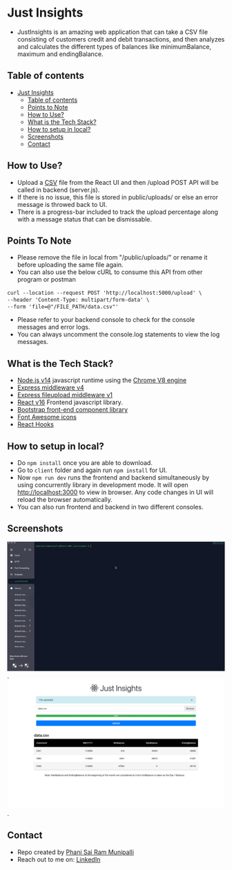 # Just Insights

- JustInsights is an amazing web application that can take a CSV file consisting of customers credit and debit transactions, and then analyzes and calculates the different types of balances like minimumBalance, maximum and endingBalance.

## Table of contents

- [Just Insights](#justinsights)
  - [Table of contents](#table-of-contents)
  - [Points to Note](#points-to-note)
  - [How to Use?](#how-to-use)
  - [What is the Tech Stack?](#what-is-the-tech-stack)
  - [How to setup in local?](#how-to-setup-in-local)
  - [Screenshots](#screenshots)
  - [Contact](#contact)

## How to Use?

- Upload a [CSV](/files/data.csv) file from the React UI and then /upload POST API will be called in backend (server.js).
- If there is no issue, this file is stored in public/uploads/ or else an error message is throwed back to UI.
- There is a progress-bar included to track the upload percentage along with a message status that can be dismissable.

## Points To Note

- Please remove the file in local from "/public/uploads/" or rename it before uploading the same file again.
- You can also use the below cURL to consume this API from other program or postman

```
curl --location --request POST 'http://localhost:5000/upload' \
--header 'Content-Type: multipart/form-data' \
--form 'file=@"/FILE_PATH/data.csv"'
```

- Please refer to your backend console to check for the console messages and error logs.
- You can always uncomment the console.log statements to view the log messages.

## What is the Tech Stack?

- [Node.js v14](https://nodejs.org/) javascript runtime using the [Chrome V8 engine](https://v8.dev/)
- [Express middleware v4](https://expressjs.com/)
- [Express fileupload middleware v1](https://www.npmjs.com/package/express-fileupload)
- [React v16](https://reactjs.org/) Frontend javascript library.
- [Bootstrap front-end component library](https://getbootstrap.com/)
- [Font Awesome icons](https://fontawesome.com/)
- [React Hooks](https://reactjs.org/docs/hooks-overview.html#state-hook)

## How to setup in local?

- Do `npm install` once you are able to download.
- Go to `client` folder and again run `npm install` for UI.
- Now `npm run dev` runs the frontend and backend simultaneously by using concurrently library in development mode. It will open [http://localhost:3000](http://localhost:3000) to view in browser. Any code changes in UI will reload the browser automatically.
- You can also run frontend and backend in two different consoles.

## Screenshots

![Demo](/files/justinsightsdemo.gif).
![Example screenshot](/files/insights.png).

## Contact

- Repo created by [Phani Sai Ram Munipalli](https://github.com/phanisaimunipalli)
- Reach out to me on: [LinkedIn](https://www.linkedin.com/in/iamphanisairam/)
